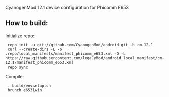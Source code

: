  CyanogenMod 12.1 device configuration for Phicomm E653
 
 How to build:
 -------------
 
 Initialize repo:
 
     repo init -u git://github.com/CyanogenMod/android.git -b cm-12.1
     curl --create-dirs -L -o .repo/local_manifests/manifest_phicomm_e653.xml -O -L https://raw.githubusercontent.com/legaCyMod/android_local_manifest/cm-12.1/manifest_phicomm_e653.xml
     repo sync
 
 Compile:
    
     . build/envsetup.sh
     brunch e653lwin
